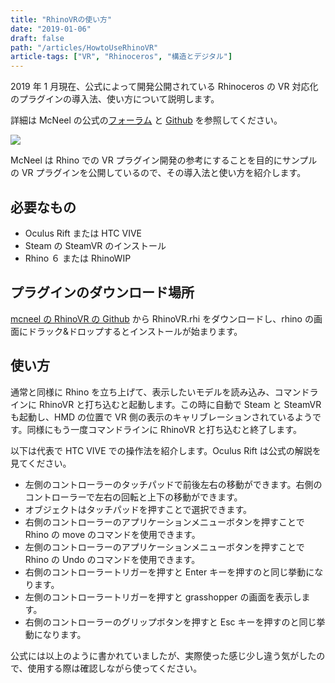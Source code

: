 ```yaml
---
title: "RhinoVRの使い方"
date: "2019-01-06"
draft: false
path: "/articles/HowtoUseRhinoVR"
article-tags: ["VR", "Rhinoceros", "構造とデジタル"]
---
```


2019 年 1 月現在、公式によって開発公開されている Rhinoceros の VR 対応化のプラグインの導入法、使い方について説明します。  

詳細は McNeel の公式の[フォーラム](https://discourse.mcneel.com/t/rhinovr-a-sample-plug-in-for-rendering-rhino-viewports-in-virtual-reality/64481) と [Github](https://github.com/mcneel/RhinoVR) を参照してください。

[![](https://1.bp.blogspot.com/-KB3Q6SCvhbk/XDHtlcvs3TI/AAAAAAAABlM/WO86Jb29RtIl1Nck2z3rT0Q1g4b5r9s7QCLcBGAs/s400/%25E3%2582%25AD%25E3%2583%25A3%25E3%2583%2597%25E3%2583%2581%25E3%2583%25A3.PNG)](https://1.bp.blogspot.com/-KB3Q6SCvhbk/XDHtlcvs3TI/AAAAAAAABlM/WO86Jb29RtIl1Nck2z3rT0Q1g4b5r9s7QCLcBGAs/s1600/%25E3%2582%25AD%25E3%2583%25A3%25E3%2583%2597%25E3%2583%2581%25E3%2583%25A3.PNG)

McNeel は Rhino での VR プラグイン開発の参考にすることを目的にサンプルの VR プラグインを公開しているので、その導入法と使い方を紹介します。

## 必要なもの

- Oculus Rift または HTC VIVE
- Steam の SteamVR のインストール
- Rhino ６ または RhinoWIP

## プラグインのダウンロード場所  
[mcneel の RhinoVR の Github](https://github.com/mcneel/RhinoVR/releases) から RhinoVR.rhi をダウンロードし、rhino の画面にドラック&ドロップするとインストールが始まります。

## 使い方

通常と同様に Rhino を立ち上げて、表示したいモデルを読み込み、コマンドラインに RhinoVR と打ち込むと起動します。この時に自動で Steam と SteamVR も起動し、HMD の位置で VR 側の表示のキャリブレーションされているようです。同様にもう一度コマンドラインに RhinoVR と打ち込むと終了します。

以下は代表で HTC VIVE での操作法を紹介します。Oculus Rift は公式の解説を見てください。

- 左側のコントローラーのタッチパッドで前後左右の移動ができます。右側のコントローラーで左右の回転と上下の移動ができます。
- オブジェクトはタッチパッドを押すことで選択できます。
- 右側のコントローラーのアプリケーションメニューボタンを押すことで Rhino の move のコマンドを使用できます。
- 左側のコントローラーのアプリケーションメニューボタンを押すことで Rhino の Undo のコマンドを使用できます。
- 右側のコントローラートリガーを押すと Enter キーを押すのと同じ挙動になります。
- 左側のコントローラートリガーを押すと grasshopper の画面を表示します。
- 右側のコントローラーのグリップボタンを押すと Esc キーを押すのと同じ挙動になります。

公式には以上のように書かれていましたが、実際使った感じ少し違う気がしたので、使用する際は確認しながら使ってください。
